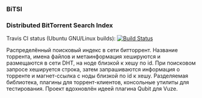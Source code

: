 ### BiTSI
### Distributed BitTorrent Search Index

Travis CI status (Ubuntu GNU/Linux builds): [![Build Status](https://travis-ci.org/YoukaiCat/BitSI.svg)](https://travis-ci.org/YoukaiCat/BitSI)  

Распределённый поисковый индекс в сети битторрент.
Название торрента, имена файлов и метаинформация хешируются и размещаются в сети DHT, на ноде близкой к хешу по id. При поисковом запросе хешируется строка, затем запрашиваются информация о торренте и магнет-ссылка с ноды близкой по id к хешу.
Разделяемая библиотека, плагины для торрент-клиентов, консольные утилиты для тестирования.
Проект вдохновлён идеей плагина Qubit для Vuze.
